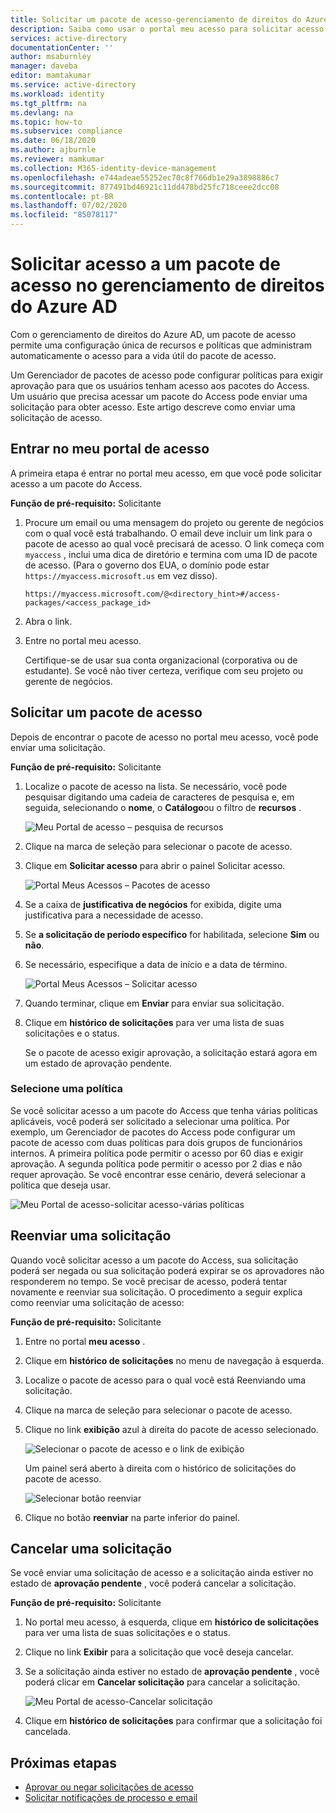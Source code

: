 ```yaml
---
title: Solicitar um pacote de acesso-gerenciamento de direitos do Azure AD
description: Saiba como usar o portal meu acesso para solicitar acesso a um pacote de acesso no gerenciamento de direitos Azure Active Directory.
services: active-directory
documentationCenter: ''
author: msaburnley
manager: daveba
editor: mamtakumar
ms.service: active-directory
ms.workload: identity
ms.tgt_pltfrm: na
ms.devlang: na
ms.topic: how-to
ms.subservice: compliance
ms.date: 06/18/2020
ms.author: ajburnle
ms.reviewer: mamkumar
ms.collection: M365-identity-device-management
ms.openlocfilehash: e744adeae55252ec70c8f766db1e29a3898886c7
ms.sourcegitcommit: 877491bd46921c11dd478bd25fc718ceee2dcc08
ms.contentlocale: pt-BR
ms.lasthandoff: 07/02/2020
ms.locfileid: "85078117"
---
```

# <a name="request-access-to-an-access-package-in-azure-ad-entitlement-management"></a>Solicitar acesso a um pacote de acesso no gerenciamento de direitos do Azure AD

Com o gerenciamento de direitos do Azure AD, um pacote de acesso permite uma configuração única de recursos e políticas que administram automaticamente o acesso para a vida útil do pacote de acesso. 

Um Gerenciador de pacotes de acesso pode configurar políticas para exigir aprovação para que os usuários tenham acesso aos pacotes do Access. Um usuário que precisa acessar um pacote do Access pode enviar uma solicitação para obter acesso. Este artigo descreve como enviar uma solicitação de acesso.

## <a name="sign-in-to-the-my-access-portal"></a>Entrar no meu portal de acesso

A primeira etapa é entrar no portal meu acesso, em que você pode solicitar acesso a um pacote do Access.

**Função de pré-requisito:** Solicitante

1. Procure um email ou uma mensagem do projeto ou gerente de negócios com o qual você está trabalhando. O email deve incluir um link para o pacote de acesso ao qual você precisará de acesso. O link começa com `myaccess` , inclui uma dica de diretório e termina com uma ID de pacote de acesso.  (Para o governo dos EUA, o domínio pode estar `https://myaccess.microsoft.us` em vez disso).
 
    `https://myaccess.microsoft.com/@<directory_hint>#/access-packages/<access_package_id>`

1. Abra o link.

1. Entre no portal meu acesso.

    Certifique-se de usar sua conta organizacional (corporativa ou de estudante). Se você não tiver certeza, verifique com seu projeto ou gerente de negócios.

## <a name="request-an-access-package"></a>Solicitar um pacote de acesso

Depois de encontrar o pacote de acesso no portal meu acesso, você pode enviar uma solicitação.

**Função de pré-requisito:** Solicitante

1. Localize o pacote de acesso na lista.  Se necessário, você pode pesquisar digitando uma cadeia de caracteres de pesquisa e, em seguida, selecionando o **nome**, o **Catálogo**ou o filtro de **recursos** .

    ![Meu Portal de acesso – pesquisa de recursos](./media/entitlement-management-request-access/my-access-resource-search.png)

1. Clique na marca de seleção para selecionar o pacote de acesso.

1. Clique em **Solicitar acesso** para abrir o painel Solicitar acesso.

    ![Portal Meus Acessos – Pacotes de acesso](./media/entitlement-management-request-access/my-access-request-access-button.png)

1. Se a caixa de **justificativa de negócios** for exibida, digite uma justificativa para a necessidade de acesso.

1. Se **a solicitação de período específico** for habilitada, selecione **Sim** ou **não**.

1. Se necessário, especifique a data de início e a data de término.

    ![Portal Meus Acessos – Solicitar acesso](./media/entitlement-management-shared/my-access-request-access.png)

1. Quando terminar, clique em **Enviar** para enviar sua solicitação.

1. Clique em **histórico de solicitações** para ver uma lista de suas solicitações e o status.

    Se o pacote de acesso exigir aprovação, a solicitação estará agora em um estado de aprovação pendente.

### <a name="select-a-policy"></a>Selecione uma política

Se você solicitar acesso a um pacote do Access que tenha várias políticas aplicáveis, você poderá ser solicitado a selecionar uma política. Por exemplo, um Gerenciador de pacotes do Access pode configurar um pacote de acesso com duas políticas para dois grupos de funcionários internos. A primeira política pode permitir o acesso por 60 dias e exigir aprovação. A segunda política pode permitir o acesso por 2 dias e não requer aprovação. Se você encontrar esse cenário, deverá selecionar a política que deseja usar.

![Meu Portal de acesso-solicitar acesso-várias políticas](./media/entitlement-management-request-access/my-access-multiple-policies.png)

## <a name="resubmit-a-request"></a>Reenviar uma solicitação

Quando você solicitar acesso a um pacote do Access, sua solicitação poderá ser negada ou sua solicitação poderá expirar se os aprovadores não responderem no tempo. Se você precisar de acesso, poderá tentar novamente e reenviar sua solicitação. O procedimento a seguir explica como reenviar uma solicitação de acesso:

**Função de pré-requisito:** Solicitante

1. Entre no portal **meu acesso** .

1. Clique em **histórico de solicitações** no menu de navegação à esquerda.

1. Localize o pacote de acesso para o qual você está Reenviando uma solicitação.

1. Clique na marca de seleção para selecionar o pacote de acesso.

1. Clique no link **exibição** azul à direita do pacote de acesso selecionado.
    
    ![Selecionar o pacote de acesso e o link de exibição](./media/entitlement-management-request-access/resubmit-request-select-request-and-view.png)

    Um painel será aberto à direita com o histórico de solicitações do pacote de acesso.
    
    ![Selecionar botão reenviar](./media/entitlement-management-request-access/resubmit-request-select-resubmit.png)

1. Clique no botão **reenviar** na parte inferior do painel.

## <a name="cancel-a-request"></a>Cancelar uma solicitação

Se você enviar uma solicitação de acesso e a solicitação ainda estiver no estado de **aprovação pendente** , você poderá cancelar a solicitação.

**Função de pré-requisito:** Solicitante

1. No portal meu acesso, à esquerda, clique em **histórico de solicitações** para ver uma lista de suas solicitações e o status.

1. Clique no link **Exibir** para a solicitação que você deseja cancelar.

1. Se a solicitação ainda estiver no estado de **aprovação pendente** , você poderá clicar em **Cancelar solicitação** para cancelar a solicitação.

    ![Meu Portal de acesso-Cancelar solicitação](./media/entitlement-management-request-access/my-access-cancel-request.png)

1. Clique em **histórico de solicitações** para confirmar que a solicitação foi cancelada.

## <a name="next-steps"></a>Próximas etapas

- [Aprovar ou negar solicitações de acesso](entitlement-management-request-approve.md)
- [Solicitar notificações de processo e email](entitlement-management-process.md)

